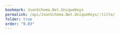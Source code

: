 ```yaml
---
bookmark: JsonSchema.Net.UniqueKeys
permalink: /api/JsonSchema.Net.UniqueKeys/:title/
folder: true
order: "9.03"
---
```

